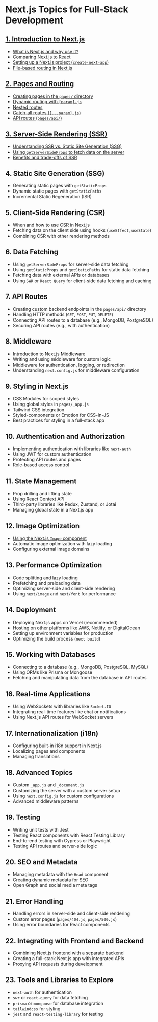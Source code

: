 # Next.js Topics for Full-Stack Development

## [1. Introduction to Next.js](#)

- [What is Next.js and why use it?](#)
- [Comparing Next.js to React](#)
- [Setting up a Next.js project (`create-next-app`)](#)
- [File-based routing in Next.js](#)

## [2. Pages and Routing](#)

- [Creating pages in the `pages/` directory](#)
- [Dynamic routing with `[param].js`](#)
- [Nested routes](#)
- [Catch-all routes (`[...param].js`)](#)
- [API routes (`pages/api/`)](#)

## [3. Server-Side Rendering (SSR)](#)

- [Understanding SSR vs. Static Site Generation (SSG)](#)
- [Using `getServerSideProps` to fetch data on the server](#)
- [Benefits and trade-offs of SSR](#)

## 4. Static Site Generation (SSG)

- Generating static pages with `getStaticProps`
- Dynamic static pages with `getStaticPaths`
- Incremental Static Regeneration (ISR)

## 5. Client-Side Rendering (CSR)

- When and how to use CSR in Next.js
- Fetching data on the client side using hooks (`useEffect`, `useState`)
- Combining CSR with other rendering methods

## 6. Data Fetching

- Using `getServerSideProps` for server-side data fetching
- Using `getStaticProps` and `getStaticPaths` for static data fetching
- Fetching data with external APIs or databases
- Using `SWR` or `React Query` for client-side data fetching and caching

## 7. API Routes

- Creating custom backend endpoints in the `pages/api/` directory
- Handling HTTP methods (`GET`, `POST`, `PUT`, `DELETE`)
- Connecting API routes to a database (e.g., MongoDB, PostgreSQL)
- Securing API routes (e.g., with authentication)

## 8. Middleware

- Introduction to Next.js Middleware
- Writing and using middleware for custom logic
- Middleware for authentication, logging, or redirection
- Understanding `next.config.js` for middleware configuration

## 9. Styling in Next.js

- CSS Modules for scoped styles
- Using global styles in `pages/_app.js`
- Tailwind CSS integration
- Styled-components or Emotion for CSS-in-JS
- Best practices for styling in a full-stack app

## 10. Authentication and Authorization

- Implementing authentication with libraries like `next-auth`
- Using JWT for custom authentication
- Protecting API routes and pages
- Role-based access control

## 11. State Management

- Prop drilling and lifting state
- Using React Context API
- Third-party libraries like Redux, Zustand, or Jotai
- Managing global state in a Next.js app

## 12. Image Optimization

- [Using the Next.js `Image` component](#)
- Automatic image optimization with lazy loading
- Configuring external image domains

## 13. Performance Optimization

- Code splitting and lazy loading
- Prefetching and preloading data
- Optimizing server-side and client-side rendering
- Using `next/image` and `next/font` for performance

## 14. Deployment

- Deploying Next.js apps on Vercel (recommended)
- Hosting on other platforms like AWS, Netlify, or DigitalOcean
- Setting up environment variables for production
- Optimizing the build process (`next build`)

## 15. Working with Databases

- Connecting to a database (e.g., MongoDB, PostgreSQL, MySQL)
- Using ORMs like Prisma or Mongoose
- Fetching and manipulating data from the database in API routes

## 16. Real-time Applications

- Using WebSockets with libraries like `Socket.IO`
- Integrating real-time features like chat or notifications
- Using Next.js API routes for WebSocket servers

## 17. Internationalization (i18n)

- Configuring built-in i18n support in Next.js
- Localizing pages and components
- Managing translations

## 18. Advanced Topics

- Custom `_app.js` and `_document.js`
- Customizing the server with a custom server setup
- Using `next.config.js` for custom configurations
- Advanced middleware patterns

## 19. Testing

- Writing unit tests with Jest
- Testing React components with React Testing Library
- End-to-end testing with Cypress or Playwright
- Testing API routes and server-side logic

## 20. SEO and Metadata

- Managing metadata with the `Head` component
- Creating dynamic metadata for SEO
- Open Graph and social media meta tags

## 21. Error Handling

- Handling errors in server-side and client-side rendering
- Custom error pages (`pages/404.js`, `pages/500.js`)
- Using error boundaries for React components

## 22. Integrating with Frontend and Backend

- Combining Next.js frontend with a separate backend
- Creating a full-stack Next.js app with integrated APIs
- Proxying API requests during development

## 23. Tools and Libraries to Explore

- `next-auth` for authentication
- `swr` or `react-query` for data fetching
- `prisma` or `mongoose` for database integration
- `tailwindcss` for styling
- `jest` and `react-testing-library` for testing

